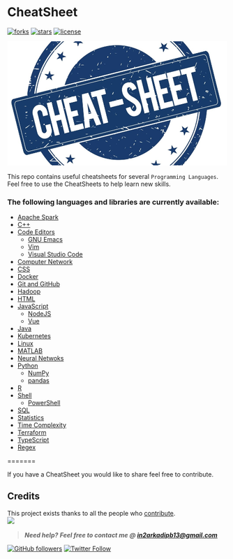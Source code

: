 # CheatSheet

[![forks](https://img.shields.io/github/forks/darkmatter18/cheatsheet?style=flat-square&label=started&logo=github)](https://github.com/darkmatter18/cheatsheet/netowrk)
[![stars](https://img.shields.io/github/stars/darkmatter18/cheatsheet?style=flat-square&logo=github)](https://github.com/darkmatter18/cheatsheet/stargazers)
[![license](https://img.shields.io/github/license/darkmatter18/cheatsheet?style=flat-square)](https://github.com/darkmatter18/cheatsheet/blob/master/LICENSE)

![logo](./images/logo.jpg)

This repo contains useful cheatsheets for several `Programming Languages`.
Feel free to use the CheatSheets to help learn new skills.

### The following languages and libraries are currently available:

- [Apache Spark](./Apache%20Spark)
- [C++](./C++)
- [Code Editors](./Code%20Editors)
  - [GNU Emacs](./Code%20Editors/GNU%20Emacs)
  - [Vim](./Code%20Editors/Vim)
  - [Visual Studio Code](./Code%20Editors/Visual%20Studio%20Code/)
- [Computer Network](./Computer%20Network)
- [CSS](./CSS)
- [Docker](./Docker)
- [Git and GitHub](./Git%20and%20GitHub)
- [Hadoop](./Hadoop)
- [HTML](./HTML)
- [JavaScript](./JavaScript)
  - [NodeJS](./JavaScript/NodeJS)
  - [Vue](./JavaScript/Vue)
- [Java](./Java)
- [Kubernetes](./Kubernetes)
- [Linux](./Linux)
- [MATLAB](./MATLAB)
- [Neural Netwoks](./Neural%20Networks)
- [Python](./Python)
  - [NumPy](./Python/NumPy)
  - [pandas](./Python/pandas)
- [R](./R)
- [Shell](./Shell)
  - [PowerShell](./Shell/PowerShell)
- [SQL](./SQL)
- [Statistics](./Statistics)
- [Time Complexity](./Time%20Complexity)
- [Terraform](./Terraform)
- [TypeScript](./TypeScript)
- [Regex](./Regex)

=======
  
If you have a CheatSheet you would like to share feel free to contribute. 

## Credits

This project exists thanks to all the people who [contribute](CONTRIBUTING.md).<br>
<a href="https://github.com/darkmatter18/cheatsheet/graphs/contributors"><img src="https://opencollective.com/cheatsheet/contributors.svg?width=890&button=false" /></a>

> **_Need help?_**
> **_Feel free to contact me @ [in2arkadipb13@gmail.com](mailto:in2arkadipb13@gmail.com)_**

[![GitHub followers](https://img.shields.io/github/followers/darkmatter18?color=1e88e5&label=Follow%20%40darkmatter18&logo=github&style=flat-square)](https://github.com/darkmatter18/) [![Twitter Follow](https://img.shields.io/twitter/follow/Arkadipb21?color=1e88e5&logo=twitter&style=flat-square)](https://twitter.com/Arkadipb21)
